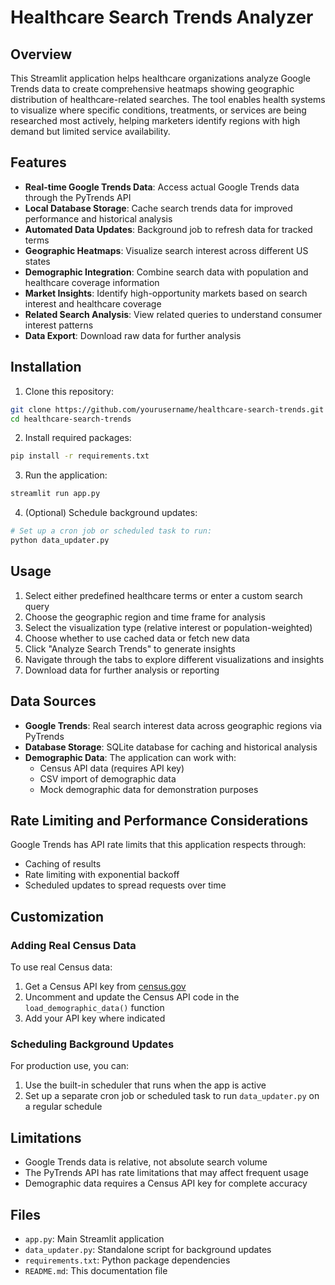 # Healthcare Search Trends Analyzer

## Overview
This Streamlit application helps healthcare organizations analyze Google Trends data to create comprehensive heatmaps showing geographic distribution of healthcare-related searches. The tool enables health systems to visualize where specific conditions, treatments, or services are being researched most actively, helping marketers identify regions with high demand but limited service availability.

## Features
- **Real-time Google Trends Data**: Access actual Google Trends data through the PyTrends API
- **Local Database Storage**: Cache search trends data for improved performance and historical analysis
- **Automated Data Updates**: Background job to refresh data for tracked terms
- **Geographic Heatmaps**: Visualize search interest across different US states
- **Demographic Integration**: Combine search data with population and healthcare coverage information
- **Market Insights**: Identify high-opportunity markets based on search interest and healthcare coverage
- **Related Search Analysis**: View related queries to understand consumer interest patterns
- **Data Export**: Download raw data for further analysis

## Installation

1. Clone this repository:
```bash
git clone https://github.com/yourusername/healthcare-search-trends.git
cd healthcare-search-trends
```

2. Install required packages:
```bash
pip install -r requirements.txt
```

3. Run the application:
```bash
streamlit run app.py
```

4. (Optional) Schedule background updates:
```bash
# Set up a cron job or scheduled task to run:
python data_updater.py
```

## Usage

1. Select either predefined healthcare terms or enter a custom search query
2. Choose the geographic region and time frame for analysis
3. Select the visualization type (relative interest or population-weighted)
4. Choose whether to use cached data or fetch new data
5. Click "Analyze Search Trends" to generate insights
6. Navigate through the tabs to explore different visualizations and insights
7. Download data for further analysis or reporting

## Data Sources

- **Google Trends**: Real search interest data across geographic regions via PyTrends
- **Database Storage**: SQLite database for caching and historical analysis
- **Demographic Data**: The application can work with:
  - Census API data (requires API key)
  - CSV import of demographic data
  - Mock demographic data for demonstration purposes

## Rate Limiting and Performance Considerations

Google Trends has API rate limits that this application respects through:
- Caching of results
- Rate limiting with exponential backoff
- Scheduled updates to spread requests over time

## Customization

### Adding Real Census Data

To use real Census data:
1. Get a Census API key from [census.gov](https://api.census.gov/data/key_signup.html)
2. Uncomment and update the Census API code in the `load_demographic_data()` function
3. Add your API key where indicated

### Scheduling Background Updates

For production use, you can:
1. Use the built-in scheduler that runs when the app is active
2. Set up a separate cron job or scheduled task to run `data_updater.py` on a regular schedule

## Limitations

- Google Trends data is relative, not absolute search volume
- The PyTrends API has rate limitations that may affect frequent usage
- Demographic data requires a Census API key for complete accuracy

## Files
- `app.py`: Main Streamlit application
- `data_updater.py`: Standalone script for background updates
- `requirements.txt`: Python package dependencies
- `README.md`: This documentation file
